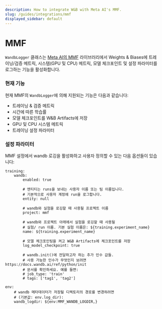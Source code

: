 ```yaml
---
description: How to integrate W&B with Meta AI's MMF.
slug: /guides/integrations/mmf
displayed_sidebar: default
---
```


# MMF

`WandbLogger` 클래스는 [Meta AI의 MMF](https://github.com/facebookresearch/mmf) 라이브러리에서 Weights & Biases에 트레이닝/검증 메트릭, 시스템(GPU 및 CPU) 메트릭, 모델 체크포인트 및 설정 파라미터를 로그하는 기능을 활성화합니다.

### 현재 기능

현재 MMF의 `WandbLogger`에 의해 지원되는 기능은 다음과 같습니다:

* 트레이닝 & 검증 메트릭
* 시간에 따른 학습률
* 모델 체크포인트를 W&B Artifacts에 저장
* GPU 및 CPU 시스템 메트릭
* 트레이닝 설정 파라미터

### 설정 파라미터

MMF 설정에서 wandb 로깅을 활성화하고 사용자 정의할 수 있는 다음 옵션들이 있습니다:

```
training:
    wandb:
        enabled: true
        
        # 엔티티는 runs을 보내는 사용자 이름 또는 팀 이름입니다.
        # 기본적으로 사용자 계정에 run을 로그합니다.
        entity: null
        
        # wandb와 실험을 로깅할 때 사용될 프로젝트 이름
        project: mmf
        
        # wandb와 프로젝트 아래에서 실험을 로깅할 때 사용될
        # 실험/ run 이름. 기본 실험 이름은: ${training.experiment_name}
        name: ${training.experiment_name}
        
        # 모델 체크포인팅을 켜고 W&B Artifacts에 체크포인트를 저장
        log_model_checkpoint: true
        
        # wandb.init()에 전달하고자 하는 추가 인수 값들.
        # 사용 가능한 인수가 무엇인지 보려면 https://docs.wandb.ai/ref/python/init
        # 문서를 확인하세요. 예를 들면:
        # job_type: 'train'
        # tags: ['tag1', 'tag2']
        
env:
    # wandb 메타데이터가 저장될 디렉토리의 경로를 변경하려면
    # (기본값: env.log_dir):
    wandb_logdir: ${env:MMF_WANDB_LOGDIR,}
```